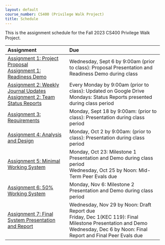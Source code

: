 ```yaml
---
layout: default
course_number: CS400 (Privilege Walk Project)
title: Schedule
---
```


This is the assignment schedule for the Fall 2023 CS400 Privilege Walk Project.

**Assignment** | **Due**
:--------------|:---------
[Assignment 1: Project Proposal](../../assign/assign01.html)<br>[Assignment 1: Readiness Demo](../../assign/assign01.html)  | Wednesday, Sept 6 by 9:00am (prior to class): Proposal Presentation and Readiness Demo during class
[Assignment 2: Weekly Journal Updates](../../assign/assign02.html)<br>[Assignment 2: Team Status Reports](../../assign/assign02.html) | Every Monday by 9:00am (prior to class): Updated on Google Drive<br> Mondays: Status Reports presented during class period
[Assignment 3: Requirements](../../assign/assign03.html)                   | Monday, Sept 18 by 9:00am: (prior to class): Presentation during class period
[Assignment 4: Analysis and Design](../../assign/assign04.html)            | Monday, Oct 2 by 9:00am: (prior to class): Presentation during class period
[Assignment 5: Minimal Working System](assign/assign05.html)               | Monday, Oct 23: Milestone 1 Presentation and Demo during class period<br>Wednesday, Oct 25 by Noon: Mid-Term Peer Evals due
[Assignment 6: 50% Working System](assign/assign06.html)                   | Monday, Nov 6: Milestone 2 Presentation and Demo during class period
[Assignment 7: Final System Presentation and Report](assign/assign07.html) | Wednesday, Nov 29 by Noon: Draft Report due<br>Friday, Dec 1(KEC 119): Final Milestone Presentation and Demo<br>Wednesday, Dec 6 by Noon: Final Report and Final Peer Evals due